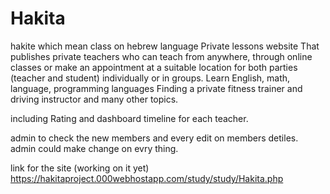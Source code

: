 # Hakita
hakite which mean class on hebrew language
Private lessons website
That publishes private teachers who can teach from anywhere, through online classes or make an appointment at a suitable location for both parties (teacher and student) individually or in groups. Learn English, math, language, programming languages Finding a private fitness trainer and driving instructor and many other topics.

including Rating and dashboard timeline for each teacher.

admin to check the new members and every edit on members detiles. admin could make change on evry thing.

link for the site (working on  it yet) https://hakitaproject.000webhostapp.com/study/study/Hakita.php
